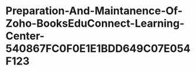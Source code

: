 # Preparation-And-Maintanence-Of-Zoho-BooksEduConnect-Learning-Center-540867FC0F0E1E1BDD649C07E054F123